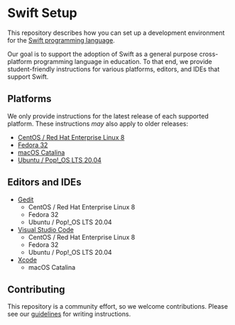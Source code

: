 # Swift Setup

This repository describes how you can set up a development environment for the [Swift programming language](https://swift.org).

Our goal is to support the adoption of Swift as a general purpose cross-platform programming language in education. To that end, we provide student-friendly instructions for various platforms, editors, and IDEs that support Swift.

## Platforms

We only provide instructions for the latest release of each supported platform. These instructions *may* also apply to older releases:

- [CentOS / Red Hat Enterprise Linux 8](platforms/centos/README.md)
- [Fedora 32](platforms/fedora/README.md)
- [macOS Catalina](platforms/macOS/README.md)
- [Ubuntu / Pop!_OS LTS 20.04](platforms/ubuntu/README.md)

## Editors and IDEs

- [Gedit](editors/gedit/README.md)
    * CentOS / Red Hat Enterprise Linux 8
    * Fedora 32
    * Ubuntu / Pop!_OS LTS 20.04
- [Visual Studio Code](editors/vscode-linux/README.md)
    * CentOS / Red Hat Enterprise Linux 8
    * Fedora 32
    * Ubuntu / Pop!_OS LTS 20.04
- [Xcode](editors/xcode/README.md)
    * macOS Catalina

## Contributing

This repository is a community effort, so we welcome contributions. Please see our [guidelines](contributing.md) for writing instructions.
